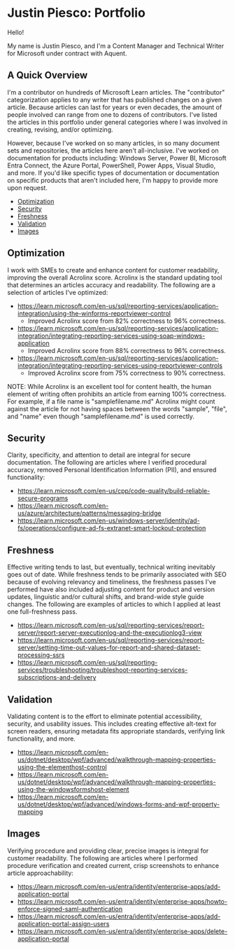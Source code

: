 # Justin Piesco: Portfolio 

Hello!

My name is Justin Piesco, and I'm a Content Manager and Technical Writer for Microsoft under contract with Aquent.

## A Quick Overview

I'm a contributor on hundreds of Microsoft Learn articles. The "contributor" categorization applies to any writer that has published changes on a given article. Because articles can last for years or even decades, the amount of people involved can range from one to dozens of contributors. I've listed the articles in this portfolio under general categories where I was involved in creating, revising, and/or optimizing.

However, because I've worked on so many articles, in so many document sets and repositories, the articles here aren't all-inclusive. I've worked on documentation for products including: Windows Server, Power BI, Microsoft Entra Connect, the Azure Portal, PowerShell, Power Apps, Visual Studio, and more. If you'd like specific types of documentation or documentation on specific products that aren't included here, I'm happy to provide more upon request.

- [Optimization](#optimization)
- [Security](#security)
- [Freshness](#freshness)
- [Validation](#validation)
- [Images](#images)

## Optimization

I work with SMEs to create and enhance content for customer readability, improving the overall Acrolinx score. Acrolinx is the standard updating tool that determines an articles accuracy and readability. The following are a selection of articles I've optimized:

- https://learn.microsoft.com/en-us/sql/reporting-services/application-integration/using-the-winforms-reportviewer-control
  - Improved Acrolinx score from 82% correctness to 96% correctness.
- https://learn.microsoft.com/en-us/sql/reporting-services/application-integration/integrating-reporting-services-using-soap-windows-application
  - Improved Acrolinx score from 88% correctness to 96% correctness.
- https://learn.microsoft.com/en-us/sql/reporting-services/application-integration/integrating-reporting-services-using-reportviewer-controls
  - Improved Acrolinx score from 75% correctness to 90% correctness.
 
NOTE: While Acrolinx is an excellent tool for content health, the human element of writing often prohibits an article from earning 100% correctness. For example, if a file name is "samplefilename.md" Acrolinx might count against the article for not having spaces between the words "sample", "file", and "name" even though "samplefilename.md" is used correctly.

## Security

Clarity, specificity, and attention to detail are integral for secure documentation. The following are articles where I verified procedural accuracy, removed Personal Identification Information (PII), and ensured functionality:

- https://learn.microsoft.com/en-us/cpp/code-quality/build-reliable-secure-programs
- https://learn.microsoft.com/en-us/azure/architecture/patterns/messaging-bridge
- https://learn.microsoft.com/en-us/windows-server/identity/ad-fs/operations/configure-ad-fs-extranet-smart-lockout-protection

## Freshness

Effective writing tends to last, but eventually, technical writing inevitably goes out of date. While freshness tends to be primarily associated with SEO because of evolving relevancy and timeliness, the freshness passes I've performed have also included adjusting content for product and version updates, linguistic and/or cultural shifts, and brand-wide style guide changes. The following are examples of articles to which I applied at least one full-freshness pass.

- https://learn.microsoft.com/en-us/sql/reporting-services/report-server/report-server-executionlog-and-the-executionlog3-view
- https://learn.microsoft.com/en-us/sql/reporting-services/report-server/setting-time-out-values-for-report-and-shared-dataset-processing-ssrs
- https://learn.microsoft.com/en-us/sql/reporting-services/troubleshooting/troubleshoot-reporting-services-subscriptions-and-delivery

## Validation

Validating content is to the effort to eliminate potential accessibility, security, and usability issues. This includes creating effective alt-text for screen readers, ensuring metadata fits appropriate standards, verifying link functionality, and more.

- https://learn.microsoft.com/en-us/dotnet/desktop/wpf/advanced/walkthrough-mapping-properties-using-the-elementhost-control
- https://learn.microsoft.com/en-us/dotnet/desktop/wpf/advanced/walkthrough-mapping-properties-using-the-windowsformshost-element
- https://learn.microsoft.com/en-us/dotnet/desktop/wpf/advanced/windows-forms-and-wpf-property-mapping

## Images

Verifying procedure and providing clear, precise images is integral for customer readability. The following are articles where I performed procedure verification and created current, crisp screenshots to enhance article approachability:

- https://learn.microsoft.com/en-us/entra/identity/enterprise-apps/add-application-portal
- https://learn.microsoft.com/en-us/entra/identity/enterprise-apps/howto-enforce-signed-saml-authentication
- https://learn.microsoft.com/en-us/entra/identity/enterprise-apps/add-application-portal-assign-users
- https://learn.microsoft.com/en-us/entra/identity/enterprise-apps/delete-application-portal
